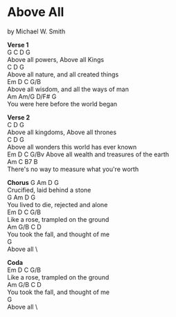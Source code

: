# Above All

by Michael W. Smith

**Verse 1** \
G           C       D         G \
Above all powers, Above all Kings \
            C          D            G \
Above all nature, and all created things \
            Em         D               C  G/B \
Above all wisdom, and all the ways of man  \
Am              Am/G           D/F#    G \
You were here before the world began
 
**Verse 2** \
          C        D          G \
Above all kingdoms, Above all thrones \
          C            D              G \
Above all wonders this world has ever known \
          Em          D               C   G/Bv
Above all wealth and treasures of the earth \
Am                C                   B7 B \
There's no way to measure what you're worth
 
**Chorus**
G     Am   D             G \
Crucified, laid behind a stone \
G            Am     D          G \
You lived to die, rejected and alone \
        Em   D               C    G/B \
Like a rose, trampled on the ground \
             Am        G/B        C  D \
You took the fall, and thought of me  \
       G \
Above all \

**Coda** \
        Em   D               C    G/B \
Like a rose, trampled on the ground \
             Am        G/B        C  D \
You took the fall, and thought of me  \
       G \
Above all \
